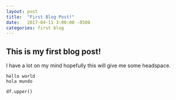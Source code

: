 ```yaml
---
layout: post
title:  "First Blog Post!"
date:   2017-04-11 3:00:00 -0500
categories: first blog
---
```


## This is my first blog post!

I have a lot on my mind hopefully this will give me some headspace. 

```hello world```
<br>
```hola mundo```

```python
df.upper()
```
